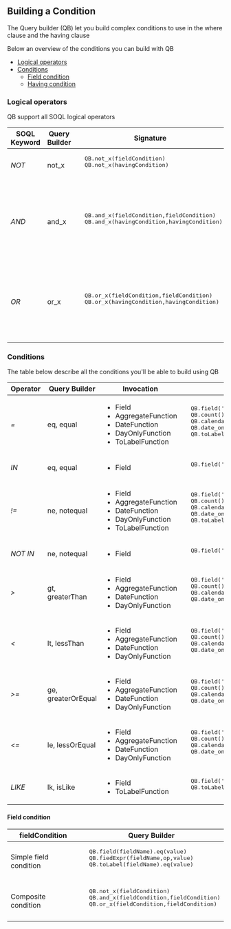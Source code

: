 ## Building a Condition

The Query builder (QB) let you build complex conditions to use in the where clause and the having clause 

Below an overview of the conditions you can build with QB

* [Logical operators](#logical-operators)
* [Conditions](#conditions)
  * [Field condition](#field-condition)
  * [Having condition](#having-condition)

### Logical operators

QB support all SOQL logical operators

<table>
<thead>
<tr>
  <th>SOQL Keyword</th>
  <th>Query Builder</th>
  <th>Signature</th>
  <th>Description</th>
</tr>
</thead>
<tbody>
<tr>
  <td><em>NOT</em></td>
  <td>not_x</td>
  <td>
    <pre lang="apex">
  QB.not_x(fieldCondition) 
  QB.not_x(havingCondition)
  </pre>
  </td>
  <td></td>
</tr>
<tr></tr>
<tr>
  <td><em>AND</em></td>
  <td>and_x</td>
  <td>
    <pre lang="apex">
  QB.and_x(fieldCondition,fieldCondition) 
  QB.and_x(havingCondition,havingCondition)
  </pre>
  </td>
  <td>QB.and_x can be chained with the "add" method to add more conditions 
  
  Example : 
  <pre lang="apex">
  QB.and_x(fieldCondition,fieldCondition)
    .add(fieldCondition) 
  QB.and_x(havingCondition,havingCondition)
    .add(havingCondition)
  </pre>
  </td>
</tr>
<tr></tr>
<tr>
  <td><em>OR</em></td>
  <td>or_x</td>
  <td>
    <pre lang="apex">
  QB.or_x(fieldCondition,fieldCondition) 
  QB.or_x(havingCondition,havingCondition)
  </pre>
  </td>
  <td>QB.or_x can be chained with the "add" method to add more conditions 
  
  Example : 
  <pre lang="apex">
  QB.or_x(fieldCondition,fieldCondition)
    .add(fieldCondition) 
  QB.or_x(havingCondition,havingCondition)
    .add(havingCondition)
  </pre>
  </td>
</tr>
</table>

### Conditions

The table below describe all the conditions you'll be able to build using QB

<table>
<thead>
<tr>
  <th>Operator</th>
  <th>Query Builder</th>
  <th>Invocation</th>
  <th>Example</th>
</tr>
</thead>
<tbody><tr>
  <td><em>=</em></td>
  <td>eq, equal</td>
  <td>
    <ul>
      <li>Field</li>
      <li>AggregateFunction</li>
      <li>DateFunction</li>
      <li>DayOnlyFunction</li>
      <li>ToLabelFunction</li>
    </ul>
  </td>
  <td><pre lang="apex">
  QB.field('Name').eq('Value') // Field - SOQL : Name = 'Value'
  QB.count().eq(1) // AggregateFunction - SOQL : COUNT() = 1
  QB.calendar_month('CreatedDate').eq(1) // DateFunction - SOQL : CALENDAR_MONTH(CreatedDate) = 1
  QB.date_only('CreatedDate').eq(Date.newinstance(1960, 2, 17)) // DayOnlyFunction - SOQL : DAY_ONLY(CreatedDate) = '1960-2-17'
  QB.toLabel('Name').eq('My Name') // ToLabelFunction - SOQL : toLabel(Name) = 'My Name'
  </pre></td>
</tr>
<tr></tr>
<tr>
  <td><em>IN</em></td>
  <td>eq, equal</td>
  <td>  
    <ul>
      <li>Field</li>
    </ul>
  </td>
  <td><pre lang="apex">
  QB.field('Name').eq(new List&lt;String&gt;{'Value1','Value2'}) // Field - SOQL : Name IN ('Value1','Value2')
  </pre></td>
</tr>
<tr></tr>
<tr>
  <td><em>!=</em></td>
  <td>ne, notequal</td>
  <td>
    <ul>
      <li>Field</li>
      <li>AggregateFunction</li>
      <li>DateFunction</li>
      <li>DayOnlyFunction</li>
      <li>ToLabelFunction</li>
    </ul>
  </td>
  <td><pre lang="apex">
  QB.field('Name').ne('Value') // Field - SOQL : Name != 'Value'
  QB.count().ne(1) // AggregateFunction - SOQL : COUNT() != 1
  QB.calendar_month('CreatedDate').ne(1) // DateFunction - SOQL : CALENDAR_MONTH(CreatedDate) != 1
  QB.date_only('CreatedDate').ne(Date.newinstance(1960, 2, 17)) // DayOnlyFunction - SOQL : DAY_ONLY(CreatedDate) != '1960-2-17'
  QB.toLabel('Name').ne('My Name') // ToLabelFunction - SOQL : toLabel(Name) != 'My Name'
  </pre></td>
</tr>
<tr></tr>
<tr>
  <td><em>NOT IN</em></td>
  <td>ne, notequal</td>
  <td>    
    <ul>
      <li>Field</li>
    </ul>
  </td>
  <td><pre lang="apex">
  QB.field('Name').ne(new List&lt;String&gt;{'Value1','Value2'}) // Field - SOQL : Name NOT IN ('Value1','Value2')
  </pre></td>
</tr>
<tr></tr>
<tr>
  <td><em>&gt;</em></td>
  <td>gt, greaterThan</td>
  <td>  
    <ul>
      <li>Field</li>
      <li>AggregateFunction</li>
      <li>DateFunction</li>
      <li>DayOnlyFunction</li>
    </ul>
  </td>
  <td><pre lang="apex">
  QB.field('Name').gt('Value') // Field - SOQL : Name &gt; 'Value'
  QB.count().gt(1) // AggregateFunction - SOQL : COUNT() &gt; 1
  QB.calendar_month('CreatedDate').gt(1) // DateFunction - SOQL : CALENDAR_MONTH(CreatedDate) &gt; 1
  QB.date_only('CreatedDate').gt(Date.newinstance(1960, 2, 17)) // DayOnlyFunction - SOQL : DAY_ONLY(CreatedDate) &gt; '1960-2-17'
  </pre></td>
</tr>
<tr></tr>
<tr>
  <td><em>&lt;</em></td>
  <td>lt, lessThan</td>
  <td>  
    <ul>
      <li>Field</li>
      <li>AggregateFunction</li>
      <li>DateFunction</li>
      <li>DayOnlyFunction</li>
    </ul>
  </td>
  <td><pre lang="apex">
  QB.field('Name').lt('Value') // Field - SOQL : Name &lt; 'Value'
  QB.count().lt(1) // AggregateFunction - SOQL : COUNT() &lt; 1
  QB.calendar_month('CreatedDate').lt(1) // DateFunction - SOQL : CALENDAR_MONTH(CreatedDate) &lt; 1
  QB.date_only('CreatedDate').lt(Date.newinstance(1960, 2, 17)) // DayOnlyFunction - SOQL : DAY_ONLY(CreatedDate) &lt; '1960-2-17'
  </pre></td>
</tr>
<tr></tr>
<tr>
  <td><em>&gt;=</em></td>
  <td>ge, greaterOrEqual</td>
  <td>  
    <ul>
      <li>Field</li>
      <li>AggregateFunction</li>
      <li>DateFunction</li>
      <li>DayOnlyFunction</li>
    </ul>
  </td>
  <td><pre lang="apex">
  QB.field('Name').ge('Value') // Field - SOQL : Name &gt;= 'Value'
  QB.count().ge(1) // AggregateFunction - SOQL : COUNT() &gt;= 1
  QB.calendar_month('CreatedDate').ge(1) // DateFunction - SOQL : CALENDAR_MONTH(CreatedDate) &gt;= 1
  QB.date_only('CreatedDate').ge(Date.newinstance(1960, 2, 17)) // DayOnlyFunction - SOQL : DAY_ONLY(CreatedDate) &gt;= '1960-2-17'
  </pre></td>
</tr>
<tr></tr>
<tr>
  <td><em>&lt;=</em></td>
  <td>le, lessOrEqual</td>
  <td>  
    <ul>
      <li>Field</li>
      <li>AggregateFunction</li>
      <li>DateFunction</li>
      <li>DayOnlyFunction</li>
    </ul>
  </td>
  <td><pre lang="apex">
  QB.field('Name').le('Value') // Field - SOQL : Name &lt;= 'Value'
  QB.count().le(1) // AggregateFunction - SOQL : COUNT() &lt;= 1
  QB.calendar_month('CreatedDate').le(1) // DateFunction - SOQL : CALENDAR_MONTH(CreatedDate) &lt;= 1
  QB.date_only('CreatedDate').le(Date.newinstance(1960, 2, 17)) // DayOnlyFunction - SOQL : DAY_ONLY(CreatedDate) &lt;= '1960-2-17'
  </pre></td>
</tr>
<tr></tr>
<tr>
  <td><em>LIKE</em></td>
  <td>lk, isLike</td>
  <td>    
    <ul>
      <li>Field</li>
      <li>ToLabelFunction</li>
    </ul>
  </td>
  <td><pre lang="apex">
  QB.field('Name').lk('Val%') // Field - SOQL : Name LIKE 'Val%'
  QB.toLabel('Name').lk('My N%') // ToLabelFunction - SOQL : toLabel(Name) LIKE 'My N%'
  </pre></td>
</tr>
</tbody>
</table>


#### Field condition


<table>
<thead>
<tr>
  <th>fieldCondition </th>
  <th>Query Builder</th>
</tr>
</thead>
<tbody>
<tr>
  <td>Simple field condition</td>
  <td> 
  <pre lang="apex">
  QB.field(fieldName).eq(value) 
  QB.fiedExpr(fieldName,op,value)
  QB.toLabel(fieldName).eq(value)
  </pre>
  </td>
</tr>
<tr></tr>
<tr>
  <td>Composite condition</td>
  <td> 
  <pre lang="apex">
  QB.not_x(fieldCondition) 
  QB.and_x(fieldCondition,fieldCondition)
  QB.or_x(fieldCondition,fieldCondition)
  </pre>
  </td>
</tr>
</table>


